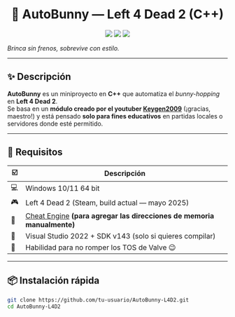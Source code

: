 <h1 align="center">🐰 AutoBunny — Left 4 Dead 2 (C++)</h1>
<p align="center">
  <img src="https://img.shields.io/badge/engine-Source%202009-blue?style=for-the-badge">
  <img src="https://img.shields.io/badge/status-Alpha-orange?style=for-the-badge">
  <img src="https://img.shields.io/badge/license-MIT-green?style=for-the-badge">
</p>

_Brinca sin frenos, sobrevive con estilo._

---

## ✨ Descripción

**AutoBunny** es un miniproyecto en **C++** que automatiza el _bunny-hopping_ en **Left 4 Dead 2**.  
Se basa en un **módulo creado por el youtuber [Keygen2009](https://www.youtube.com/@KeyGen2009)** (¡gracias, maestro!) y está pensado **solo para fines educativos** en partidas locales o servidores donde esté permitido.

---

## 🔧 Requisitos

| ☑️ | Descripción |
| --- | --- |
| 💻 | Windows 10/11 64 bit |
| 🎮 | Left 4 Dead 2 (Steam, build actual — mayo 2025) |
| 🧰 | [Cheat Engine](https://github.com/cheat-engine/cheat-engine) **(para agregar las direcciones de memoria manualmente)** |
| 💼 | Visual Studio 2022 + SDK v143 (solo si quieres compilar) |
| 🐇 | Habilidad para no romper los TOS de Valve 😉 |

---

## 📦 Instalación rápida

```bash
git clone https://github.com/tu-usuario/AutoBunny-L4D2.git
cd AutoBunny-L4D2
